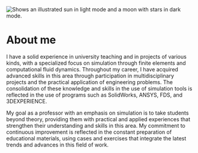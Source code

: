 <picture>
  <source media="(prefers-color-scheme: dark)" srcset="white.jpg">
  <source media="(prefers-color-scheme: light)" srcset="black.jpg">
  <img alt="Shows an illustrated sun in light mode and a moon with stars in dark mode." src="https://user-images.githubusercontent.com/25423296/163456779-a8556205-d0a5-45e2-ac17-42d089e3c3f8.png">
</picture>

# About me

I have a solid experience in university teaching and in projects of various kinds, with a specialized focus on simulation through finite elements and computational fluid dynamics. Throughout my career, I have acquired advanced skills in this area through participation in multidisciplinary projects and the practical application of engineering problems. The consolidation of these knowledge and skills in the use of simulation tools is reflected in the use of programs such as SolidWorks, ANSYS, FDS, and 3DEXPERIENCE.

My goal as a professor with an emphasis on simulation is to take students beyond theory, providing them with practical and applied experiences that strengthen their understanding and skills in this area. My commitment to continuous improvement is reflected in the constant preparation of educational materials, using cases and exercises that integrate the latest trends and advances in this field of work.
